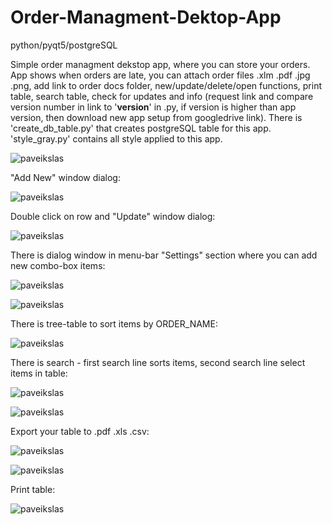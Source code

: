 # Order-Managment-Dektop-App
python/pyqt5/postgreSQL

Simple order managment dekstop app, where you can store your orders.
App shows when orders are late, you can attach order files .xlm .pdf .jpg .png, add link to order docs folder, new/update/delete/open functions, print table, search table, check for updates and info (request link and compare version number in link to '__version__' in .py, if version is higher than app version, then download new app setup from googledrive link). There is 'create_db_table.py' that creates postgreSQL table for this app. 'style_gray.py' contains all style applied to this app.

![paveikslas](https://user-images.githubusercontent.com/51360361/231741651-509e7e5d-fbee-4385-bbf8-80108608984b.png)

"Add New" window dialog:

![paveikslas](https://user-images.githubusercontent.com/51360361/231741917-db48320e-6a9f-4437-8eb9-40b617e9d0cd.png)

Double click on row and "Update" window dialog:

![paveikslas](https://user-images.githubusercontent.com/51360361/231742012-bdd2e7bf-7ebf-4cc7-9844-fe360172edc9.png)

There is dialog window in menu-bar "Settings" section where you can add new combo-box items:

![paveikslas](https://user-images.githubusercontent.com/51360361/231742385-d35de624-2f36-4fce-a607-c51590728d4d.png)

![paveikslas](https://user-images.githubusercontent.com/51360361/231742520-682d21f9-5712-4fe2-bc53-bb53301e0a59.png)

There is tree-table to sort items by ORDER_NAME:

![paveikslas](https://user-images.githubusercontent.com/51360361/231742642-c4a02372-14d5-45d5-93fd-898815ba6b74.png)

There is search - first search line sorts items, second search line select items in table:

![paveikslas](https://user-images.githubusercontent.com/51360361/231743271-f8b04043-e7cd-4840-a4fe-5f77dd114fcd.png)

![paveikslas](https://user-images.githubusercontent.com/51360361/231743510-c5d15f80-9360-40cd-a36d-cc641dcd4f2e.png)

Export your table to .pdf .xls .csv:

![paveikslas](https://user-images.githubusercontent.com/51360361/224936731-190de9fa-2636-4509-b9bc-24e881166b0c.png)

![paveikslas](https://user-images.githubusercontent.com/51360361/224936097-8a496102-55db-4dd1-8347-af269b831e58.png)

Print table:

![paveikslas](https://user-images.githubusercontent.com/51360361/231742835-20b6c58e-8777-48df-b92d-dbbffcca81b4.png)






